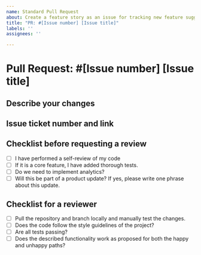 ```yaml
---
name: Standard Pull Request
about: Create a feature story as an issue for tracking new feature suggestions
title: "PR: #[Issue number] [Issue title]"
labels: ''
assignees: ''

---
```

# Pull Request: #[Issue number] [Issue title]

## Describe your changes

## Issue ticket number and link

## Checklist before requesting a review
- [ ] I have performed a self-review of my code
- [ ] If it is a core feature, I have added thorough tests.
- [ ] Do we need to implement analytics?
- [ ] Will this be part of a product update? If yes, please write one phrase about this update.

## Checklist for a reviewer
- [ ] Pull the repository and branch locally and manually test the changes.
- [ ] Does the code follow the style guidelines of the project?
- [ ] Are all tests passing?
- [ ] Does the described functionality work as proposed for both the happy and unhappy paths?